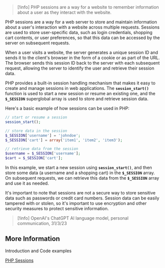 
> [!info] PHP sessions are a way for a website to remember information about a user as they interact with the website.

PHP sessions are a way for a web server to store and maintain information about a user's interaction with a website across multiple requests. Sessions are used to store user-specific data, such as login credentials, shopping cart contents, or user preferences, so that this data can be accessed by the server on subsequent requests.

When a user visits a website, the server generates a unique session ID and sends it to the client's browser in the form of a cookie or as part of the URL. The browser sends this session ID back to the server with each subsequent request, allowing the server to identify the user and retrieve their session data.

PHP provides a built-in session handling mechanism that makes it easy to create and manage sessions in web applications. The **`session_start()`** function is used to start a new session or resume an existing one, and the **`$_SESSION`** superglobal array is used to store and retrieve session data.

Here's a basic example of how sessions can be used in PHP:

```php
// start or resume a session
session_start();

// store data in the session
$_SESSION['username'] = 'johndoe';
$_SESSION['cart'] = array('item1', 'item2', 'item3');

// retrieve data from the session
$username = $_SESSION['username'];
$cart = $_SESSION['cart'];
```

In this example, we start a new session using **`session_start()`**, and then store some data (a username and a shopping cart) in the **`$_SESSION`** array. On subsequent requests, we can retrieve this data from the **`$_SESSION`** array and use it as needed.

It's important to note that sessions are not a secure way to store sensitive data such as passwords or credit card numbers. Session data can be easily tampered with or stolen, so it's important to use encryption and other security measures to protect sensitive information.


> [!info] OpenAI's ChatGPT AI language model, personal communication, 31/3/23

## More Information

Introduction and Code examples

[PHP Sessions](https://www.w3schools.com/php/php_sessions.asp)